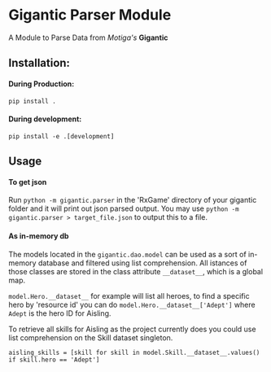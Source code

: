 # Gigantic Parser Module

A Module to Parse Data from *Motiga's* **Gigantic**


## Installation:

#### During Production:
```
pip install .
```

#### During development:
```
pip install -e .[development]
```

## Usage

#### To get json
Run `python -m gigantic.parser` in the 'RxGame' directory of your gigantic folder and it will print out json parsed output.
You may use `python -m gigantic.parser > target_file.json` to output this to a file.


#### As in-memory db
The models located in the `gigantic.dao.model` can be used as a sort of in-memory database and filtered using list comprehension. All istances of those classes are stored in the class attribute `__dataset__`, which is a global map.

`model.Hero.__dataset__` for example will list all heroes, to find a specific hero by 'resource id' you can do `model.Hero.__dataset__['Adept']` where `Adept` is the hero ID for Aisling.

To retrieve all skills for Aisling as the project currently does you could use list comprehension on the Skill dataset singleton.

`aisling_skills = [skill for skill in model.Skill.__dataset__.values() if skill.hero == 'Adept']`
